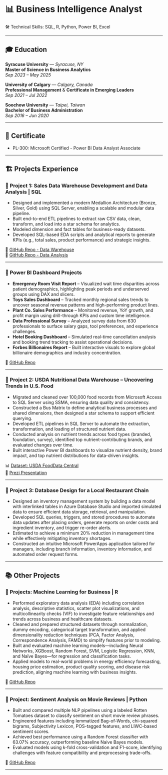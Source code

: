 # 📊 Business Intelligence Analyst
🛠 Technical Skills: SQL, R, Python, Power BI, Excel

---

## 🎓 Education

**Syracuse University** — *Syracuse, NY*  
**Master of Science in Business Analytics**  
*Sep 2023 – May 2025*

**University of Calgary** — *Calgary, Canada*  
**Professional Management** & **Certificate in Emerging Leaders**  
*Sep 2021 – Jul 2022*

**Soochow University** — *Taipei, Taiwan*  
**Bachelor of Business Administration**  
*Sep 2016 – Jun 2020*

---

## 📜 Certificate
- PL-300: Microsoft Certified - Power BI Data Analyst Associate

---

## 🏗️ Projects Experience

### 📂 Project 1: Sales Data Warehouse Development and Data Analysis | SQL

- Designed and implemented a modern Medallion Architecture (Bronze, Silver, Gold) using SQL Server, enabling a scalable and modular data pipeline.
- Built end-to-end ETL pipelines to extract raw CSV data, clean, transform, and load into a star schema for analytics.
- Modeled dimension and fact tables for business-ready datasets.
- Developed SQL-based EDA scripts and analytical reports to generate KPIs (e.g., total sales, product performance) and strategic insights.

📂 [GitHub Repo - Data Warehouse](https://github.com/yuan-116/sql-data-warehouse-project/tree/main)  
📂 [GitHub Repo - Data Analysis](https://github.com/yuan-116/sql-Data_Analytics_Project/tree/main)

---

### 📂 Power BI Dashboard Projects

- **Emergency Room Visit Report** – Visualized wait time disparities across patient demographics, highlighting peak periods and underserved groups using DAX and slicers.
- **Toys Sales Dashboard** – Tracked monthly regional sales trends to uncover seasonal revenue patterns and high-performing product lines.
- **Plant Co. Sales Performance** – Monitored revenue, YoY growth, and profit margin using drill-through KPIs and custom time intelligence.
- **Data Professional Survey** – Analyzed survey data from 630 professionals to surface salary gaps, tool preferences, and experience challenges.
- **Hotel Booking Dashboard** – Simulated real-time cancellation analysis and booking trend tracking to assist operational decisions.
- **Forbes Billionaires Report** – Built interactive visuals to explore global billionaire demographics and industry concentration.

📂 [GitHub Repo](https://github.com/yuan-116/power_bi_projects/tree/main)

---

### 📂 Project 2: USDA Nutritional Data Warehouse – Uncovering Trends in U.S. Food

- Migrated and cleaned over 100,000 food records from Microsoft Access to SQL Server using SSMA, ensuring data quality and consistency.
- Constructed a Bus Matrix to define analytical business processes and shared dimensions, then designed a star schema to support efficient querying.
- Developed ETL pipelines in SQL Server to automate the extraction, transformation, and loading of structured nutrient data.
- Conducted analysis on nutrient trends across food types (branded, foundation, survey), identified top nutrient-contributing brands, and evaluated changes over time.
- Built interactive Power BI dashboards to visualize nutrient density, brand impact, and top nutrient distributions for data-driven insights.

📊 [Dataset: USDA FoodData Central](https://fdc.nal.usda.gov/)  
📂 [Prezi Presentation](https://prezi.com/view/beC6TVO9VZLn6b1h2xRY/)

---

### 📂 Project 3: Database Design for a Local Restaurant Chain

- Designed an inventory management system by building a data model with interlinked tables in Azure Database Studio and imported simulated data to ensure efficient data storage, retrieval, and manipulation.
- Developed SQL queries, triggers, and stored procedures to automate data updates after placing orders, generate reports on order costs and ingredient inventory, and trigger re-order alerts.
- Estimated to achieve a minimum 20% reduction in management time while effectively mitigating inventory shortages.
- Constructed an intuitive Microsoft PowerApps application tailored for managers, including branch information, inventory information, and automated order request forms.

---

## 📚 Other Projects

### 📂 Projects: Machine Learning for Business | R

- Performed exploratory data analysis (EDA) including correlation analysis, descriptive statistics, scatter plot visualizations, and multicollinearity checks (VIF) to investigate feature relationships and trends across business and healthcare datasets.
- Cleaned and prepared structured datasets through normalization, dummy encoding, categorical target transformation, and applied dimensionality reduction techniques (PCA, Factor Analysis, Correspondence Analysis, FAMD) to simplify features prior to modeling.
- Built and evaluated machine learning models—including Neural Networks, XGBoost, Random Forest, SVM, Logistic Regression, KNN, and Naïve Bayes—for regression and classification tasks.
- Applied models to real-world problems in energy efficiency forecasting, housing price estimation, product quality scoring, and disease risk prediction, aligning machine learning with business insights.

📂 [GitHub Repo](https://github.com/yuan-116/MachineLearning_for_Business/tree/main)

---

### 📂 Project: Sentiment Analysis on Movie Reviews | Python

- Built and compared multiple NLP pipelines using a labeled Rotten Tomatoes dataset to classify sentiment on short movie review phrases.
- Engineered features including lemmatized Bag-of-Words, chi-squared bigrams, Subjectivity Lexicon, POS-tagged features, and LIWC-based sentiment scores.
- Achieved best performance using a Random Forest classifier with 63.07% accuracy, outperforming baseline Naive Bayes models.
- Evaluated models using k-fold cross-validation and F1-score, identifying challenges with feature compatibility and preprocessing trade-offs.

📂 [GitHub Repo](https://github.com/yuan-116/NLP_Sentiment_Classification_with_Movie_Reviews)

---
